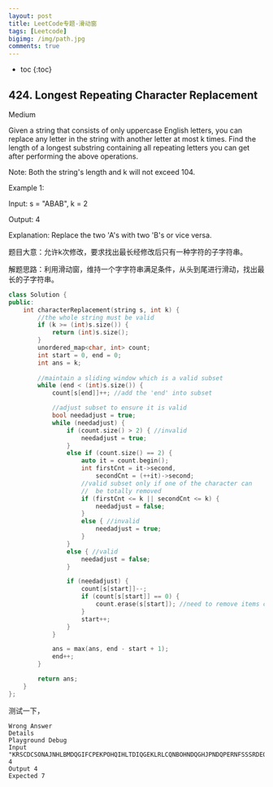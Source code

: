 ```yaml
---
layout: post
title: LeetCode专题-滑动窗
tags: [Leetcode]
bigimg: /img/path.jpg
comments: true
---
```


* toc
{:toc}

## 424. Longest Repeating Character Replacement

Medium

Given a string that consists of only uppercase English letters, you can replace any letter in the string with another letter at most k times. Find the length of a longest substring containing all repeating letters you can get after performing the above operations.

Note:
Both the string's length and k will not exceed 104.

Example 1:

Input:
s = "ABAB", k = 2

Output:
4

Explanation:
Replace the two 'A's with two 'B's or vice versa.

题目大意：允许k次修改，要求找出最长经修改后只有一种字符的子字符串。

解题思路：利用滑动窗，维持一个字字符串满足条件，从头到尾进行滑动，找出最长的子字符串。

```c++
class Solution {
public:
    int characterReplacement(string s, int k) {
        //the whole string must be valid
        if (k >= (int)s.size()) {
            return (int)s.size();
        }
        unordered_map<char, int> count;
        int start = 0, end = 0;
        int ans = k;
    
        //maintain a sliding window which is a valid subset
        while (end < (int)s.size()) {
            count[s[end]]++; //add the 'end' into subset

            //adjust subset to ensure it is valid
            bool needadjust = true;
            while (needadjust) {
                if (count.size() > 2) { //invalid
                    needadjust = true;
                }
                else if (count.size() == 2) {
                    auto it = count.begin();
                    int firstCnt = it->second,
                        secondCnt = (++it)->second;
                    //valid subset only if one of the character can
                    //	be totally removed
                    if (firstCnt <= k || secondCnt <= k) {
                        needadjust = false;
                    }
                    else { //invalid
                        needadjust = true;
                    }
                }
                else { //valid
                    needadjust = false;
                }

                if (needadjust) {
                    count[s[start]]--;
                    if (count[s[start]] == 0) {
                        count.erase(s[start]); //need to remove items count 0
                    }
                    start++;
                }
            }

            ans = max(ans, end - start + 1);
            end++;
        }

        return ans;
    }
};
```
测试一下，
```
Wrong Answer
Details
Playground Debug
Input
"KRSCDCSONAJNHLBMDQGIFCPEKPOHQIHLTDIQGEKLRLCQNBOHNDQGHJPNDQPERNFSSSRDEQLFPCCCARFMDLHADJADAGNNSBNCJQOF"
4
Output 4
Expected 7
```